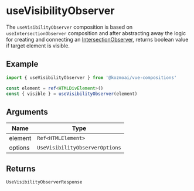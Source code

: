 # useVisibilityObserver
The `useVisibilityObserver` composition is based on `useIntersectionObserver` composition and after abstracting away the logic for creating and connecting an [IntersectionObserver](https://developer.mozilla.org/en-US/docs/Web/API/IntersectionObserver/IntersectionObserver), returns boolean value if target element is visible.

## Example
```typescript
import { useVisibilityObserver } from '@kozmoai/vue-compositions'

const element = ref<HTMLDivElement>()
const { visible } = useVisibilityObserver(element)
```

## Arguments
| Name  | Type                    |
|-------|-------------------------|
| element | `Ref<HTMLElement>` |
| options  | `UseVisibilityObserverOptions`  |

## Returns
`UseVisibilityObserverResponse`